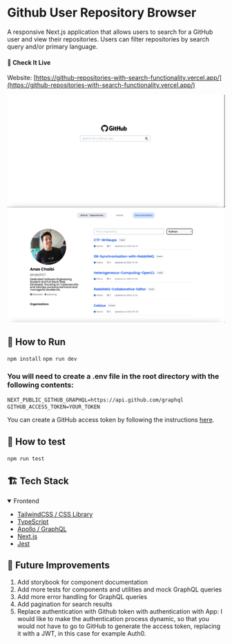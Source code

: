 # Github User Repository Browser

A responsive Next.js application that allows users to search for a GitHub user and view their repositories. Users can filter repositories by search query and/or primary language.
####  🚨 Check It Live
Website: [https://github-repositories-with-search-functionality.vercel.app/](https://github-repositories-with-search-functionality.vercel.app/)


![landing](./landing.png)
![repositories](./repositories.png)



## 🚀 How to Run

`npm install`
`npm run dev`

### You will need to create a .env file in the root directory with the following contents:

```
NEXT_PUBLIC_GITHUB_GRAPHQL=https://api.github.com/graphql
GITHUB_ACCESS_TOKEN=YOUR_TOKEN
```
You can create a GitHub access token by following the instructions [here](https://docs.github.com/en/github/authenticating-to-github/keeping-your-account-and-data-secure/creating-a-personal-access-token).

## 🧪 How to test
`npm run test`



## 🏗️ Tech Stack

<details open>
  <summary>Frontend</summary>
  <ul>
    <li><a href="https://emotion.sh/">TailwindCSS / CSS Library</a></li>
    <li><a href="https://www.typescriptlang.org/">TypeScript</a></li>
    <li><a href="https://www.apollographql.com/">Apollo / GraphQL</a></li>
    <li><a href="https://nextjs.org/">Next.js</a></li>
    <li><a href="https://jestjs.io/fr/">Jest</a></li>

  </ul>
</details>

## 📆  Future Improvements

1. Add storybook for component documentation
2. Add more tests for components and utilities and mock GraphQL queries
3. Add more error handling for GraphQL queries
4. Add pagination for search results
5. Replace authentication with Github token with authentication with App: I would like to make the authentication process dynamic, so that you would not have to go to GitHub to generate the access token, replacing it with a JWT, in this case for example Auth0.


